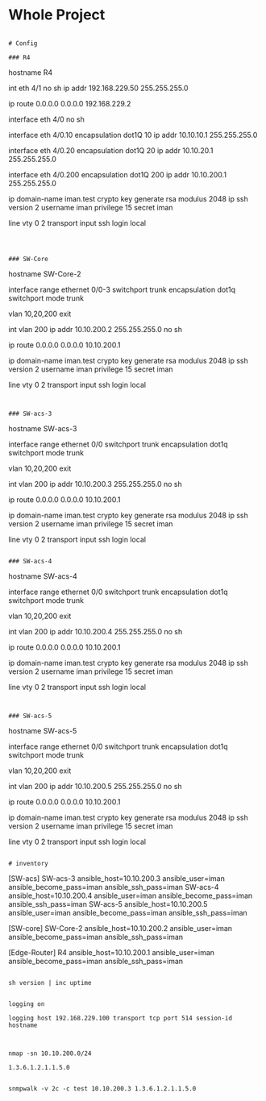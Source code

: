 # Whole Project


```

# Config

### R4
```

hostname R4

int eth 4/1
no sh
ip addr 192.168.229.50 255.255.255.0

ip route 0.0.0.0 0.0.0.0 192.168.229.2


interface eth 4/0
no sh

interface eth 4/0.10
encapsulation dot1Q 10
ip addr 10.10.10.1 255.255.255.0

interface eth 4/0.20
encapsulation dot1Q 20
ip addr 10.10.20.1 255.255.255.0

interface eth 4/0.200
encapsulation dot1Q 200
ip addr 10.10.200.1 255.255.255.0




ip domain-name iman.test
crypto key generate rsa modulus 2048
ip ssh version 2
username iman privilege 15 secret iman

line vty 0 2
transport input ssh
login local 

```



### SW-Core
```
hostname SW-Core-2


interface range ethernet 0/0-3
switchport trunk encapsulation dot1q
switchport mode trunk


vlan 10,20,200
exit

int vlan 200
ip addr 10.10.200.2 255.255.255.0
no sh



ip route 0.0.0.0 0.0.0.0 10.10.200.1



ip domain-name iman.test
crypto key generate rsa modulus 2048
ip ssh version 2
username iman privilege 15 secret iman

line vty 0 2
transport input ssh
login local 

```


### SW-acs-3
```

hostname SW-acs-3


interface range ethernet 0/0
switchport trunk encapsulation dot1q
switchport mode trunk


vlan 10,20,200
exit

int vlan 200
ip addr 10.10.200.3 255.255.255.0
no sh



ip route 0.0.0.0 0.0.0.0 10.10.200.1



ip domain-name iman.test
crypto key generate rsa modulus 2048
ip ssh version 2
username iman privilege 15 secret iman

line vty 0 2
transport input ssh
login local 
```

### SW-acs-4
```

hostname SW-acs-4


interface range ethernet 0/0
switchport trunk encapsulation dot1q
switchport mode trunk


vlan 10,20,200
exit

int vlan 200
ip addr 10.10.200.4 255.255.255.0
no sh



ip route 0.0.0.0 0.0.0.0 10.10.200.1


ip domain-name iman.test
crypto key generate rsa modulus 2048
ip ssh version 2
username iman privilege 15 secret iman

line vty 0 2
transport input ssh
login local 



```


### SW-acs-5
```


hostname SW-acs-5


interface range ethernet 0/0
switchport trunk encapsulation dot1q
switchport mode trunk


vlan 10,20,200
exit

int vlan 200
ip addr 10.10.200.5 255.255.255.0
no sh



ip route 0.0.0.0 0.0.0.0 10.10.200.1



ip domain-name iman.test
crypto key generate rsa modulus 2048
ip ssh version 2
username iman privilege 15 secret iman

line vty 0 2
transport input ssh
login local 


```

# inventory
```
[SW-acs]
SW-acs-3 ansible_host=10.10.200.3 ansible_user=iman ansible_become_pass=iman ansible_ssh_pass=iman
SW-acs-4 ansible_host=10.10.200.4 ansible_user=iman ansible_become_pass=iman ansible_ssh_pass=iman
SW-acs-5 ansible_host=10.10.200.5 ansible_user=iman ansible_become_pass=iman ansible_ssh_pass=iman



[SW-core]
SW-Core-2 ansible_host=10.10.200.2 ansible_user=iman ansible_become_pass=iman ansible_ssh_pass=iman


[Edge-Router]
R4 ansible_host=10.10.200.1 ansible_user=iman ansible_become_pass=iman ansible_ssh_pass=iman

```

sh version | inc uptime


logging on

logging host 192.168.229.100 transport tcp port 514 session-id hostname



nmap -sn 10.10.200.0/24

1.3.6.1.2.1.1.5.0


snmpwalk -v 2c -c test 10.10.200.3 1.3.6.1.2.1.1.5.0








```